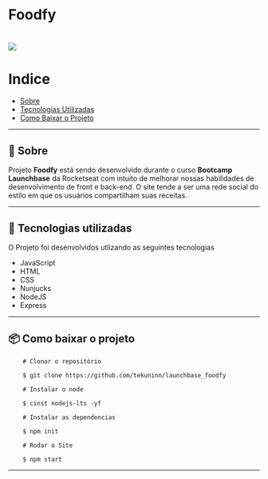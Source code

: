 #  Foodfy

<h1 allign="center">
    <img src="assets/foodfy.gif">
</h1>

#     Indice
- [Sobre](#-sobre)
- [Tecnologias Utilizadas](#-tecnologias-utilizadas)
- [Como Baixar o Projeto](#-como-baixar-o-projeto)

---

## 📖     Sobre
Projeto **Foodfy** está sendo desenvolvido durante o curso **Bootcamp Launchbase** da Rocketseat com intuito de melhorar nossas habilidades de desenvolvimento de front e back-end.
O site tende a ser uma rede social do estilo em que os usuários compartilham suas receitas.

---

## 🚀     Tecnologias utilizadas

O Projeto foi desenvolvidos utlizando as seguintes tecnologias

- JavaScript
- HTML
- CSS
- Nunjucks
- NodeJS
- Express

--- 

## 📦     Como baixar o projeto

```
    # Clonar o repositório

    $ git clone https://github.com/tekuninn/launchbase_foodfy

    # Instalar o node

    $ cinst nodejs-lts -yf

    # Instalar as dependencias

    $ npm init 
    
    # Rodar o Site
    
    $ npm start

```

--- 

